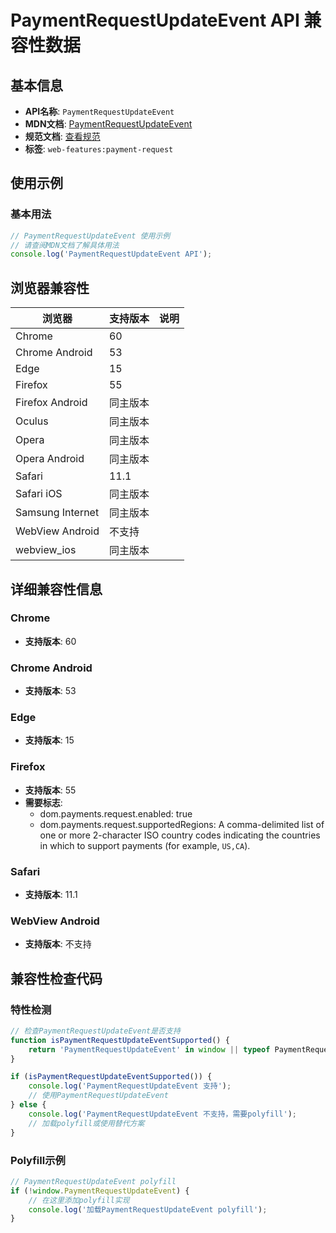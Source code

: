 # PaymentRequestUpdateEvent API 兼容性数据

## 基本信息

- **API名称**: `PaymentRequestUpdateEvent`
- **MDN文档**: [PaymentRequestUpdateEvent](https://developer.mozilla.org/docs/Web/API/PaymentRequestUpdateEvent)
- **规范文档**: [查看规范](https://w3c.github.io/payment-request/#paymentrequestupdateevent-interface)
- **标签**: `web-features:payment-request`

## 使用示例

### 基本用法

```javascript
// PaymentRequestUpdateEvent 使用示例
// 请查阅MDN文档了解具体用法
console.log('PaymentRequestUpdateEvent API');
```

## 浏览器兼容性

| 浏览器 | 支持版本 | 说明 |
|--------|----------|------|
| Chrome | 60 |  |
| Chrome Android | 53 |  |
| Edge | 15 |  |
| Firefox | 55 |  |
| Firefox Android | 同主版本 |  |
| Oculus | 同主版本 |  |
| Opera | 同主版本 |  |
| Opera Android | 同主版本 |  |
| Safari | 11.1 |  |
| Safari iOS | 同主版本 |  |
| Samsung Internet | 同主版本 |  |
| WebView Android | 不支持 |  |
| webview_ios | 同主版本 |  |

## 详细兼容性信息

### Chrome

- **支持版本**: 60

### Chrome Android

- **支持版本**: 53

### Edge

- **支持版本**: 15

### Firefox

- **支持版本**: 55
- **需要标志**: 
  - dom.payments.request.enabled: true
  - dom.payments.request.supportedRegions: A comma-delimited list of one or more 2-character ISO country codes indicating the countries in which to support payments (for example, <code>US,CA</code>).

### Safari

- **支持版本**: 11.1

### WebView Android

- **支持版本**: 不支持

## 兼容性检查代码

### 特性检测

```javascript
// 检查PaymentRequestUpdateEvent是否支持
function isPaymentRequestUpdateEventSupported() {
    return 'PaymentRequestUpdateEvent' in window || typeof PaymentRequestUpdateEvent !== 'undefined';
}

if (isPaymentRequestUpdateEventSupported()) {
    console.log('PaymentRequestUpdateEvent 支持');
    // 使用PaymentRequestUpdateEvent
} else {
    console.log('PaymentRequestUpdateEvent 不支持，需要polyfill');
    // 加载polyfill或使用替代方案
}
```

### Polyfill示例

```javascript
// PaymentRequestUpdateEvent polyfill
if (!window.PaymentRequestUpdateEvent) {
    // 在这里添加polyfill实现
    console.log('加载PaymentRequestUpdateEvent polyfill');
}
```

